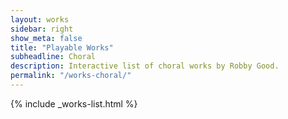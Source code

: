```yaml
---
layout: works
sidebar: right
show_meta: false
title: "Playable Works"
subheadline: Choral
description: Interactive list of choral works by Robby Good.
permalink: "/works-choral/"
---
```


{% include _works-list.html %}